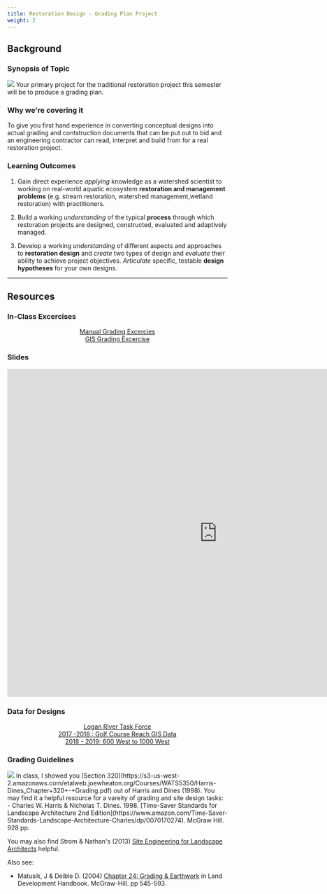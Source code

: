 ```yaml
---
title: Restoration Design - Grading Plan Project
weight: 2
---
```


## Background

### Synopsis of Topic

[<img class="float-right" src="{{ site.baseurl }}/assets/images/eg/17_Grading+Plan.png">](https://www.wetlands.com/technology/) Your primary project for the traditional restoration project  this semester will be to produce a grading plan.

### Why we're covering it

To give you first hand experience in converting conceptual designs into actual grading and contstruction documents that can be put out to bid and an engineering contractor can read, interpret and build from for a real restoration project.

### Learning Outcomes



1. Gain direct experience *applying* knowledge as a watershed scientist to working on real-world aquatic ecosystem **restoration and management problems** (e.g. stream restoration, watershed management,wetland restoration) with practitioners. 

2. Build a working *understanding* of the typical **process** through which restoration projects are designed, constructed, evaluated and adaptively managed. 

3. Develop a working *understanding* of different aspects and approaches to **restoration design** and *create* two types of design and *evaluate* their ability to achieve project objectives. *Articulate* specific, testable **design hypotheses** for your own designs.

   

------

## Resources

### In-Class Excercises

<div class="row small-up-2 medium-up-2 large-up-3" align="center">
  <div class="column column-block">
	<a class="button hollow" href="{{ site.baseurl }}/Course_Topics/WATS_5350/Grading/Manual-Grading"><i class="fa fa-hand-rock-o" aria-hidden="true"></i>  Manual Grading Excercies</a>
  </div>
  <div class="column column-block">
	<a class="button hollow" href="{{ site.baseurl }}/Course_Topics/WATS_5350/Grading/GIS-Grading"><i class="fa fa-globe" aria-hidden="true"></i>  GIS Grading Excercise</a>
 </div>


</div>

### Slides

<div class="responsive-embed">
<iframe src="https://docs.google.com/presentation/d/e/2PACX-1vTX329Zg0Pl9p9ceaaCkeQlWTwKC1F13Rg4D0aW6i7mm9wlZO6YRElO1kUFl3H1pItj1p5u8n7FL_DJ/embed?start=false&loop=false&delayms=3000" frameborder="0" width="960" height="749" allowfullscreen="true" mozallowfullscreen="true" webkitallowfullscreen="true"></iframe>
</div>

### Data for Designs

<div class="row small-up-2 medium-up-2 large-up-3" align="center">
  <div class="column column-block">
	<a class="button" href="{{ site.baseurl }}/Course_Topics/WATS_5340/Project/Logan"><i class="fa fa-users" aria-hidden="true"></i> Logan River Task Force</a>
  </div>
  <div class="column column-block">
	<a class="button" href="{{ site.baseurl }}/Course_Topics/WATS_5340/Project/2017"><i class="fa fa-files-o" aria-hidden="true"></i> 2017 -2018 : Golf Course Reach GIS Data</a>
 </div>
 <div class="column column-block">
		<a class="button" href="{{ site.baseurl }}/Course_Topics/WATS_5340/Project/2018"><i class="fa fa-files-o" aria-hidden="true"></i> 2018 - 2019: 600 West to 1000 West </a>
  </div>


</div>


### Grading Guidelines

<img class="float-right" src="{{ site.baseurl }}/assets/images/LS_TimeSaver.png"> 
In class, I showed you [Section 320](https://s3-us-west-2.amazonaws.com/etalweb.joewheaton.org/Courses/WATS5350/Harris-Dines_Chapter+320+-+Grading.pdf)  out of Harris and Dines (1998). You may find it a helpful resource for a vareity of grading and site design tasks:
- Charles W. Harris & Nicholas T. Dines. 1998.  [Time-Saver Standards for Landscape Architecture 2nd Edition](https://www.amazon.com/Time-Saver-Standards-Landscape-Architecture-Charles/dp/0070170274). McGraw Hill. 928 pp.

You may also find Strom & Nathan's (2013) [Site Engineering for Landscape Architects](https://www.amazon.com/Engineering-Landscape-Architects-Steven-Strom/dp/1118090861) helpful.

Also see:
- Matusik, J & Deible D. (2004) [Chapter 24: Grading & Earthwork](http://my.fit.edu/~locurcio/14-Civil%20&%20Const%20handbooks/Land%20Development/Ch24-Earthwork.pdf) in Land Development Handbook. McGraw-Hill. pp 545-593.








